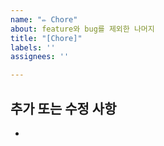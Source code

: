 ```yaml
---
name: "✏️ Chore"
about: feature와 bug를 제외한 나머지
title: "[Chore]"
labels: ''
assignees: ''

---
```


## 추가 또는 수정 사항
-
